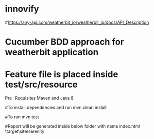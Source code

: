 # innovify
#https://any-api.com/weatherbit_io/weatherbit_io/docs/API_Description
# Cucumber BDD approach for weatherbit application
# Feature file is placed inside test/src/resource
Pre -Requisites 
Maven and Java 8

#To install dependencies and run
mvn clean install

#To run 
mvn test

#Report will be generated inside below folder with name index.html 
\target\site\serenity
